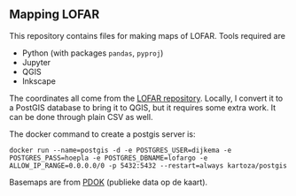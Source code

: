 ## Mapping LOFAR

This repository contains files for making maps of LOFAR. Tools required are
 
 * Python (with packages `pandas`, `pyproj`)
 * Jupyter
 * QGIS
 * Inkscape

The coordinates all come from the [LOFAR repository](https://svn.astron.nl/LOFAR). Locally, I convert it to a PostGIS database to bring it to QGIS, but it requires some extra work. It can be done through plain CSV as well.

The docker command to create a postgis server is:
```
docker run --name=postgis -d -e POSTGRES_USER=dijkema -e POSTGRES_PASS=hoepla -e POSTGRES_DBNAME=lofargo -e ALLOW_IP_RANGE=0.0.0.0/0 -p 5432:5432 --restart=always kartoza/postgis
```

Basemaps are from [PDOK](https://www.pdok.nl/) (publieke data op de kaart).
